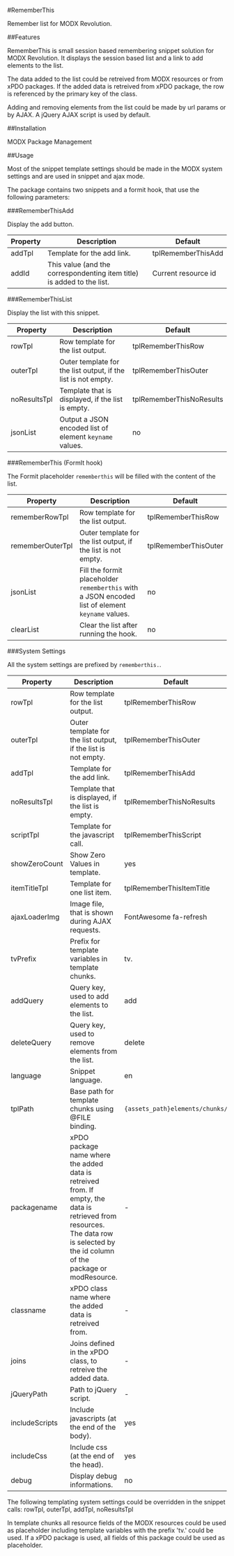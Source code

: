 #RememberThis

Remember list for MODX Revolution.

##Features

RememberThis is small session based remembering snippet solution for MODX 
Revolution. It displays the session based list and a link to add elements to
the list.

The data added to the list could be retreived from MODX resources or from xPDO 
packages. If the added data is retreived from xPDO package, the row is 
referenced by the primary key of the class.

Adding and removing elements from the list could be made by url params or by 
AJAX. A jQuery AJAX script is used by default.

##Installation

MODX Package Management

##Usage

Most of the snippet template settings should be made in the MODX system settings
and are used in snippet and ajax mode.

The package contains two snippets and a formit hook, that use the following
parameters:

###RememberThisAdd

Display the add button.

Property | Description | Default
-------- | ----------- | -------
addTpl | Template for the add link. | tplRememberThisAdd
addId | This value (and the correspondenting item title) is added to the list. | Current resource id

###RememberThisList

Display the list with this snippet.

Property | Description | Default
-------- | ----------- | -------
rowTpl | Row template for the list output. | tplRememberThisRow
outerTpl | Outer template for the list output, if the list is not empty. | tplRememberThisOuter
noResultsTpl | Template that is displayed, if the list is empty. | tplRememberThisNoResults
jsonList | Output a JSON encoded list of element `keyname` values. | no 

###RememberThis (FormIt hook)

The Formit placeholder `rememberthis` will be filled with the content of the list.

Property | Description | Default
-------- | ----------- | -------
rememberRowTpl | Row template for the list output. | tplRememberThisRow
rememberOuterTpl | Outer template for the list output, if the list is not empty. | tplRememberThisOuter
jsonList | Fill the formit placeholder `rememberthis` with a JSON encoded list of element `keyname` values. | no 
clearList | Clear the list after running the hook. | no

###System Settings

All the system settings are prefixed by `rememberthis.`.

Property | Description | Default
---- | ----------- | -------
rowTpl | Row template for the list output. | tplRememberThisRow
outerTpl | Outer template for the list output, if the list is not empty. | tplRememberThisOuter
addTpl | Template for the add link. | tplRememberThisAdd
noResultsTpl | Template that is displayed, if the list is empty. | tplRememberThisNoResults
scriptTpl | Template for the javascript call. | tplRememberThisScript
showZeroCount | Show Zero Values in template. | yes
itemTitleTpl | Template for one list item. | tplRememberThisItemTitle
ajaxLoaderImg | Image file, that is shown during AJAX requests. | FontAwesome fa-refresh
tvPrefix | Prefix for template variables in template chunks. | tv.
addQuery | Query key, used to add elements to the list. | add
deleteQuery | Query key, used to remove elements from the list. | delete
language | Snippet language. | en
tplPath | Base path for template chunks using @FILE binding. | `{assets_path}elements/chunks/`
packagename | xPDO package name where the added data is retreived from. If empty, the data is retrieved from resources. The data row is selected by the id column of the package or modResource. | -
classname | xPDO class name where the added data is retreived from. | -
joins | Joins defined in the xPDO class, to retreive the added data. | -
jQueryPath | Path to jQuery script. | -
includeScripts | Include javascripts (at the end of the body). | yes
includeCss | Include css (at the end of the head). | yes
debug | Display debug informations. | no

The following templating system settings could be overridden in the snippet calls:
rowTpl, outerTpl, addTpl, noResultsTpl

In template chunks all resource fields of the MODX resources could be used as
placeholder including template variables with the prefix 'tv.' could be used. 
If a xPDO package is used, all fields of this package could be used as
placeholder.
